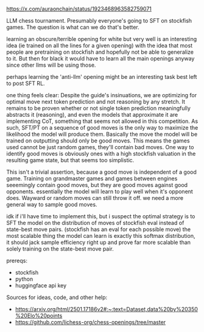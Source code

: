 https://x.com/auraonchain/status/1923468963582759071

LLM chess tournament. Presumably everyone's going to SFT on stockfish games. The question is what can we do that's better. 

learning an obscure/terrible opening for white but very well is an interesting idea (ie trained on all the lines for a given opening) with the idea that most people are pretraining on stockfish and hopefully not be able to generalize to it. But then for black it would have to learn all the main openings anyway since other llms will be using those. 

perhaps learning the 'anti-llm' opening might be an interesting task best left to post SFT RL. 

one thing feels clear: Despite the guide's insinuations, we are optimizing for optimal move next token prediction and not reasoning by any stretch. It remains to be proven whether or not single token prediction meaningfully abstracts it (reasoning), and even the models that approximate it are implementing CoT, something that seems not allowed in this competition. 
As such, SFT/PT on a sequence of good moves is the only way to maximize the likelihood the model will produce them. Basically the move the model will be trained on outputting should only be good moves. This means the games used cannot be just random games, they'll contain bad moves. One way to identify good moves is obviously ones with a high stockfish valuation in the resulting game state, but that seems too simplistic.

This isn't a trivial assertion, because a good move is independent of a good game. Training on grandmaster games and games between engines seeemingly contain good moves, but they are good moves against good opponents. essentially the model will learn to play well when it's opponent does. Wayward or random moves can still throw it off. we need a more general way to sample good moves. 


idk if i'll have time to implement this, but i suspect the optimal strategy is to SFT the model on the distribution of moves of stockfish eval instead of state-best move pairs. (stockfish has an eval for each possible move) the most scalable thing the model can learn is exactly this softmax distribution, it should jack sample efficiency right up and prove far more scalable than solely training on the state-best move pair. 

prereqs: 
 - stockfish 
 - python 
 - huggingface api key 


Sources for ideas, code, and other help: 

 - https://arxiv.org/html/2501.17186v2#:~:text=Dataset,data%20by%20350%20Elo%20points
 - https://github.com/lichess-org/chess-openings/tree/master